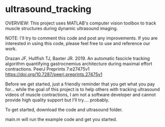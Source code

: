 # ultrasound_tracking

OVERVIEW: This project uses MATLAB's computer vision toolbox to track muscle structures during dynamic ultrasound imaging.

NOTE: I'll try to comment this code and post any improvements. If you are interested in using this code, please feel free to use and reference our work.

Drazan JF, Hullfish TJ, Baxter JR. 2019. An automatic fascicle tracking algorithm quantifying gastrocnemius architecture during maximal effort contractions. PeerJ Preprints 7:e27475v1 https://doi.org/10.7287/peerj.preprints.27475v1

Before we get started, just a friendly reminder that you get what you pay for... while the goal of this project is to help others with tracking ultrasound videos of muscle contractions, I am not a software developer and cannot provide high quality support but I'll try.... probably.

To get started, download the code and ultrasound folder. 

main.m will run the example code and get you started.

